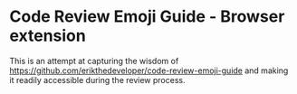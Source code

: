 # Code Review Emoji Guide - Browser extension

This is an attempt at capturing the wisdom of https://github.com/erikthedeveloper/code-review-emoji-guide and making it readily accessible during the review process.

